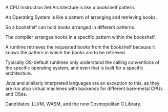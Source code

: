 A CPU Instruction Set Architecture is like a bookshelf pattern.

An Operating System is like a pattern of arranging and retrieving books.

So a bookshelf can hold books arranged in different patterns.

The compiler arranges books in a specific pattern within the bookshelf.

A runtime retrieves the requested books from the bookshelf because it knows the pattern in which the books are to be retrieved.

Typically OS-default runtimes only understand the calling conventions of the specific operating system, and even that is built for a specific architecture.

Java and similarly interpreted languages are an exception to this, as they are run atop virtual machines with backends for different bare-metal CPUs and OSes.




Candidates: LLVM, WASM, and the new Cosmopolitan C Library.